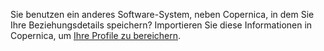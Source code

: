 Sie benutzen ein anderes Software-System, neben Copernica, in dem Sie
Ihre Beziehungsdetails speichern? Importieren Sie diese Informationen in
Copernica, um [Ihre Profile zu bereichern](./manage-your-relations-automatically.md).